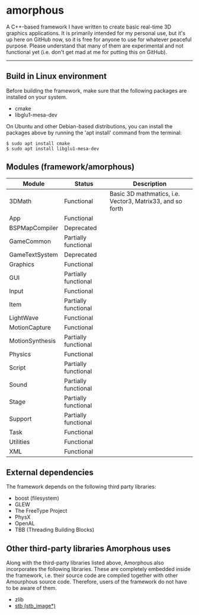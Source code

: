 amorphous
=========

A C++-based framework I have written to create basic real-time 3D graphics applications.
It is primarily intended for my personal use, but it's up here on GitHub now, so it is free for anyone to use for whatever peaceful purpose.
Please understand that many of them are experimental and not functional yet (i.e. don't get mad at me for putting this on GitHub).

----
## Build in Linux environment
Before building the framework, make sure that the following packages are installed on your system.

- cmake
- libglu1-mesa-dev

On Ubuntu and other Debian-based distributions, you can install the packages above by running the 'apt install' command from the terminal:

```
$ sudo apt install cmake
$ sudo apt install libglu1-mesa-dev
```

## Modules (framework/amorphous)

|Module             |Status               |Description|
|-------------------|---------------------|---------------------|
|3DMath             |Functional           |Basic 3D mathmatics, i.e. Vector3, Matrix33, and so forth|
|App                |Functional           ||
|BSPMapCompiler     |Deprecated           ||
|GameCommon         |Partially functional ||
|GameTextSystem     |Deprecated           ||
|Graphics           |Functional           ||
|GUI                |Partially functional ||
|Input              |Functional           ||
|Item               |Partially functional ||
|LightWave          |Functional           ||
|MotionCapture      |Functional           ||
|MotionSynthesis    |Partially functional ||
|Physics            |Functional           ||
|Script             |Partially functional ||
|Sound              |Partially functional ||
|Stage              |Partially functional ||
|Support            |Partially functional ||
|Task               |Functional           ||
|Utilities          |Functional           ||
|XML                |Functional           ||
 

## External dependencies

The framework depends on the following third party libraries:
- boost (filesystem)
- GLEW
- The FreeType Project
- PhysX
- OpenAL
- TBB (Threading Building Blocks)



## Other third-party libraries Amorphous uses

Along with the third-party libraries listed above, Amorphous also incorporates the following libraries. These are completely embedded inside the framework, i.e. their source code are compiled together with other Amourphous source code. Therefore, users of the framework do not have to be aware of them.
- zlib
- [stb (stb_image*)](https://github.com/nothings/stb)
